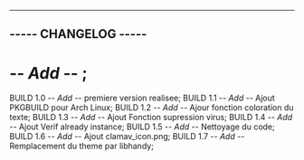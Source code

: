 ---------------------------------------------
-----             CHANGELOG             -----
---------------------------------------------

#  -*- Add -*-  ;

BUILD 1.0
-*- Add -*- premiere version realisee;
BUILD 1.1
-*- Add -*- Ajout PKGBUILD pour Arch Linux;
BUILD 1.2
-*- Add -*- Ajour fonction coloration du texte;
BUILD 1.3
-*- Add -*- Ajout Fonction supression virus;
BUILD 1.4
-*- Add -*- Ajout Verif already instance;
BUILD 1.5
-*- Add -*- Nettoyage du code;
BUILD 1.6
-*- Add -*- Ajout clamav_icon.png;
BUILD 1.7
-*- Add -*- Remplacement du theme par libhandy;
